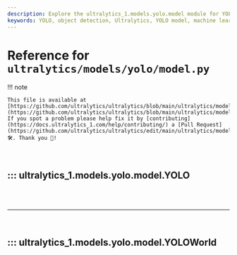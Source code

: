 ```yaml
---
description: Explore the ultralytics_1.models.yolo.model module for YOLO object detection. Learn initialization, model mapping, and more.
keywords: YOLO, object detection, Ultralytics, YOLO model, machine learning, Python, model initialization
---
```


# Reference for `ultralytics/models/yolo/model.py`

!!! note

    This file is available at [https://github.com/ultralytics/ultralytics/blob/main/ultralytics/models/yolo/model.py](https://github.com/ultralytics/ultralytics/blob/main/ultralytics/models/yolo/model.py). If you spot a problem please help fix it by [contributing](https://docs.ultralytics_1.com/help/contributing/) a [Pull Request](https://github.com/ultralytics/ultralytics/edit/main/ultralytics/models/yolo/model.py) 🛠️. Thank you 🙏!

<br>

## ::: ultralytics_1.models.yolo.model.YOLO

<br><br><hr><br>

## ::: ultralytics_1.models.yolo.model.YOLOWorld

<br><br>
